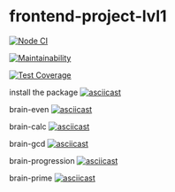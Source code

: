 # frontend-project-lvl1

[![Node CI](https://github.com/madness4love/frontend-project-lvl1/workflows/Node%20CI/badge.svg)](https://github.com/madness4love/frontend-project-lvl1/actions)

[![Maintainability](https://api.codeclimate.com/v1/badges/a99a88d28ad37a79dbf6/maintainability)](https://codeclimate.com/github/codeclimate/codeclimate/maintainability)

[![Test Coverage](https://api.codeclimate.com/v1/badges/a99a88d28ad37a79dbf6/test_coverage)](https://codeclimate.com/github/codeclimate/codeclimate/test_coverage)

install the package
[![asciicast](https://asciinema.org/a/smseoeKEDL8A8AH8h53n8oKBB.svg)](https://asciinema.org/a/smseoeKEDL8A8AH8h53n8oKBB)

brain-even
[![asciicast](https://asciinema.org/a/lQDizZW8py9ufGUpPGll5JsOw.svg)](https://asciinema.org/a/lQDizZW8py9ufGUpPGll5JsOw)

brain-calc
[![asciicast](https://asciinema.org/a/4efwmQ8V7I6C5dO5d7jZQD92f.svg)](https://asciinema.org/a/4efwmQ8V7I6C5dO5d7jZQD92f)

brain-gcd
[![asciicast](https://asciinema.org/a/jRro8eu0qAjWwkatGmYxoaHRt.svg)](https://asciinema.org/a/jRro8eu0qAjWwkatGmYxoaHRt)

brain-progression
[![asciicast](https://asciinema.org/a/c5IZF65sM1uewOOztQyTskYNO.svg)](https://asciinema.org/a/c5IZF65sM1uewOOztQyTskYNO)

brain-prime
[![asciicast](https://asciinema.org/a/IVP9ELpirwHaaRSgjipILvnC3.svg)](https://asciinema.org/a/IVP9ELpirwHaaRSgjipILvnC3)
